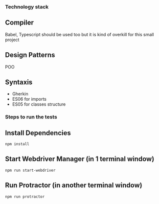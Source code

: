 ### Technology stack

## Compiler
Babel, Typescript should be used too but it is kind of overkill for this small project

## Design Patterns
POO

## Syntaxis
* Gherkin
* ES06 for imports
* ES05 for classes structure

### Steps to run the tests

## Install Dependencies

```
npm install
```

## Start Webdriver Manager (in 1 terminal window)

```
npm run start-webdriver
```


## Run Protractor (in another terminal window)

```
npm run protractor
```


